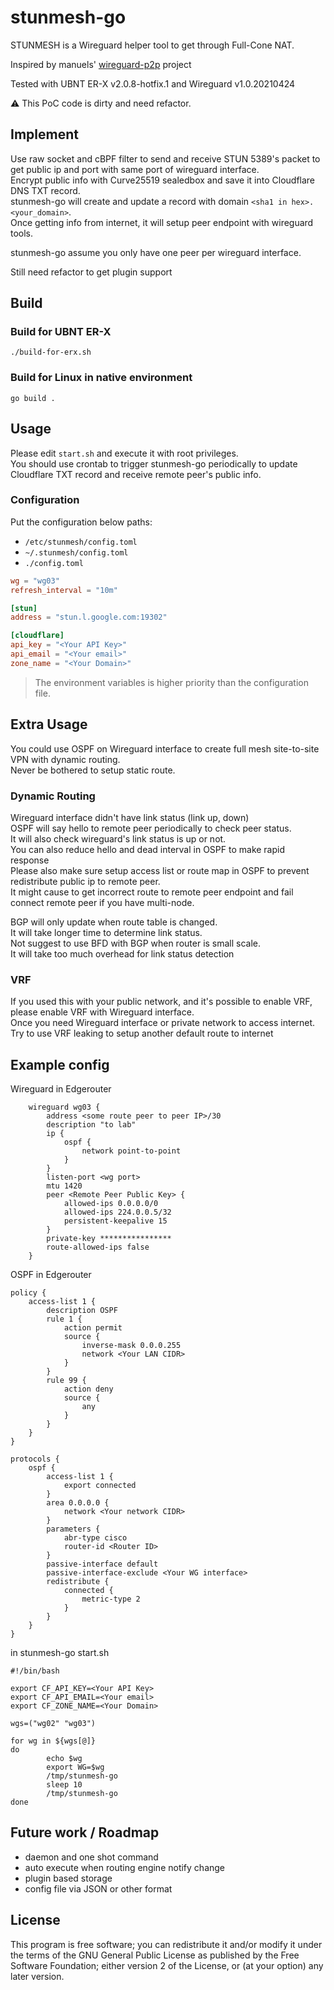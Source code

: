# stunmesh-go
STUNMESH is a Wireguard helper tool to get through Full-Cone NAT.

Inspired by manuels' [wireguard-p2p](https://github.com/manuels/wireguard-p2p) project

Tested with UBNT ER-X v2.0.8-hotfix.1 and Wireguard v1.0.20210424

:warning: This PoC code is dirty and need refactor.

## Implement
Use raw socket and cBPF filter to send and receive STUN 5389's packet to get public ip and port with same port of wireguard interface.<br />
Encrypt public info with Curve25519 sealedbox and save it into Cloudflare DNS TXT record.<br />
stunmesh-go will create and update a record with domain `<sha1 in hex>.<your_domain>`.<br />
Once getting info from internet, it will setup peer endpoint with wireguard tools.<br />

stunmesh-go assume you only have one peer per wireguard interface.

Still need refactor to get plugin support

## Build

### Build for UBNT ER-X
```
./build-for-erx.sh
```

### Build for Linux in native environment
```
go build .
```

## Usage
Please edit `start.sh` and execute it with root privileges.<br />
You should use crontab to trigger stunmesh-go periodically to update Cloudflare TXT record and receive remote peer's public info. <br />

### Configuration

Put the configuration below paths:

* `/etc/stunmesh/config.toml`
* `~/.stunmesh/config.toml`
* `./config.toml`

```toml
wg = "wg03"
refresh_interval = "10m"

[stun]
address = "stun.l.google.com:19302"

[cloudflare]
api_key = "<Your API Key>"
api_email = "<Your email>"
zone_name = "<Your Domain>"
```

> The environment variables is higher priority than the configuration file.

## Extra Usage
You could use OSPF on Wireguard interface to create full mesh site-to-site VPN with dynamic routing.<br />
Never be bothered to setup static route.<br />

### Dynamic Routing
Wireguard interface didn't have link status (link up, down)<br />
OSPF will say hello to remote peer periodically to check peer status.<br />
It will also check wireguard's link status is up or not.<br />
You can also reduce hello and dead interval in OSPF to make rapid response<br />
Please also make sure setup access list or route map in OSPF to prevent redistribute public ip to remote peer.<br />
It might cause to get incorrect route to remote peer endpoint and fail connect remote peer if you have multi-node.<br />

BGP will only update when route table is changed.<br />
It will take longer time to determine link status.<br />
Not suggest to use BFD with BGP when router is small scale.<br />
It will take too much overhead for link status detection<br />

### VRF
If you used this with your public network, and it's possible to enable VRF, please enable VRF with Wireguard interface.<br />
Once you need Wireguard interface or private network to access internet.<br />
Try to use VRF leaking to setup another default route to internet<br />

## Example config

Wireguard in Edgerouter
```
    wireguard wg03 {
        address <some route peer to peer IP>/30
        description "to lab"
        ip {
            ospf {
                network point-to-point
            }
        }
        listen-port <wg port>
        mtu 1420
        peer <Remote Peer Public Key> {
            allowed-ips 0.0.0.0/0
            allowed-ips 224.0.0.5/32
            persistent-keepalive 15
        }
        private-key ****************
        route-allowed-ips false
    }
```

OSPF in Edgerouter
```
policy {
    access-list 1 {
        description OSPF
        rule 1 {
            action permit
            source {
                inverse-mask 0.0.0.255
                network <Your LAN CIDR>
            }
        }
        rule 99 {
            action deny
            source {
                any
            }
        }
    }
}

protocols {
    ospf {
        access-list 1 {
            export connected
        }
        area 0.0.0.0 {
            network <Your network CIDR>
        }
        parameters {
            abr-type cisco
            router-id <Router ID>
        }
        passive-interface default
        passive-interface-exclude <Your WG interface>
        redistribute {
            connected {
                metric-type 2
            }
        }
    }
}
```

in stunmesh-go start.sh
```
#!/bin/bash

export CF_API_KEY=<Your API Key>
export CF_API_EMAIL=<Your email>
export CF_ZONE_NAME=<Your Domain>

wgs=("wg02" "wg03")

for wg in ${wgs[@]}
do
        echo $wg
        export WG=$wg
        /tmp/stunmesh-go
        sleep 10
        /tmp/stunmesh-go
done
```

## Future work / Roadmap

- daemon and one shot command
- auto execute when routing engine notify change
- plugin based storage
- config file via JSON or other format

## License
This program is free software; you can redistribute it and/or modify it under the terms of the GNU General Public License as published by the Free Software Foundation; either version 2 of the License, or (at your option) any later version.
